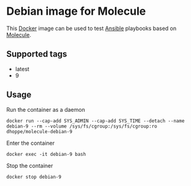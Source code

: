 # Debian image for Molecule

This [Docker](https://www.docker.com) image can be used to test [Ansible](https://www.ansible.com) playbooks based on [Molecule](https://molecule.readthedocs.io/en/latest/).

## Supported tags

* latest
* 9

## Usage

Run the container as a daemon

```console
docker run --cap-add SYS_ADMIN --cap-add SYS_TIME --detach --name debian-9 --rm --volume /sys/fs/cgroup:/sys/fs/cgroup:ro dhoppe/molecule-debian-9
```

Enter the container

```console
docker exec -it debian-9 bash
```

Stop the container

```console
docker stop debian-9
```
